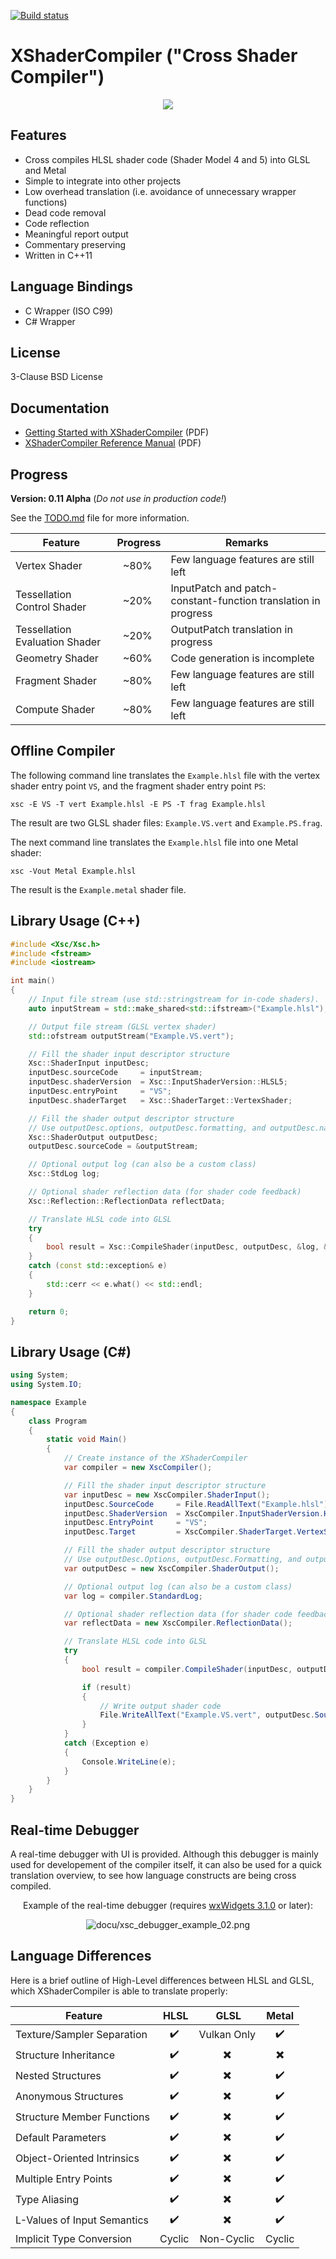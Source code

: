 [![Build status](https://ci.appveyor.com/api/projects/status/ihfukm86am2f27e5?svg=true)](https://ci.appveyor.com/project/LukasBanana/xshadercompiler)

# XShaderCompiler ("Cross Shader Compiler") #

<p align="center"><img src="docu/Xsc_Logo.png"/></p>

Features
--------

* Cross compiles HLSL shader code (Shader Model 4 and 5) into GLSL and Metal
* Simple to integrate into other projects
* Low overhead translation (i.e. avoidance of unnecessary wrapper functions)
* Dead code removal
* Code reflection
* Meaningful report output
* Commentary preserving
* Written in C++11

Language Bindings
-----------------

* C Wrapper (ISO C99)
* C# Wrapper

License
-------

3-Clause BSD License

Documentation
-------------

* [Getting Started with XShaderCompiler](https://github.com/LukasBanana/XShaderCompiler/blob/master/docu/GettingStarted/Getting%20Started%20with%20XShaderCompiler.pdf) (PDF)
* [XShaderCompiler Reference Manual](https://github.com/LukasBanana/XShaderCompiler/blob/master/docu/refman.pdf) (PDF)

Progress
--------

**Version: 0.11 Alpha** (*Do not use in production code!*)

See the [TODO.md](https://github.com/LukasBanana/XShaderCompiler/blob/master/TODO.md) file for more information.

| Feature | Progress | Remarks |
|---------|:--------:|---------|
| Vertex Shader | ~80% | Few language features are still left |
| Tessellation Control Shader | ~20% | InputPatch and patch-constant-function translation in progress |
| Tessellation Evaluation Shader | ~20% | OutputPatch translation in progress |
| Geometry Shader | ~60% | Code generation is incomplete |
| Fragment Shader | ~80% | Few language features are still left |
| Compute Shader | ~80% | Few language features are still left |

Offline Compiler
----------------

The following command line translates the `Example.hlsl` file with the vertex shader entry point `VS`, and the fragment shader entry point `PS`:
```
xsc -E VS -T vert Example.hlsl -E PS -T frag Example.hlsl
```
The result are two GLSL shader files: `Example.VS.vert` and `Example.PS.frag`.

The next command line translates the `Example.hlsl` file into one Metal shader:
```
xsc -Vout Metal Example.hlsl
```
The result is the `Example.metal` shader file.

Library Usage (C++)
-------------------

```cpp
#include <Xsc/Xsc.h>
#include <fstream>
#include <iostream>

int main()
{
    // Input file stream (use std::stringstream for in-code shaders).
    auto inputStream = std::make_shared<std::ifstream>("Example.hlsl");

    // Output file stream (GLSL vertex shader)
    std::ofstream outputStream("Example.VS.vert");

    // Fill the shader input descriptor structure
    Xsc::ShaderInput inputDesc;
    inputDesc.sourceCode     = inputStream;
    inputDesc.shaderVersion  = Xsc::InputShaderVersion::HLSL5;
    inputDesc.entryPoint     = "VS";
    inputDesc.shaderTarget   = Xsc::ShaderTarget::VertexShader;

    // Fill the shader output descriptor structure
    // Use outputDesc.options, outputDesc.formatting, and outputDesc.nameMangling for more settings
    Xsc::ShaderOutput outputDesc;
    outputDesc.sourceCode = &outputStream;

    // Optional output log (can also be a custom class)
    Xsc::StdLog log;

    // Optional shader reflection data (for shader code feedback)
    Xsc::Reflection::ReflectionData reflectData;

    // Translate HLSL code into GLSL
    try
    {
        bool result = Xsc::CompileShader(inputDesc, outputDesc, &log, &reflectData);
    }
    catch (const std::exception& e)
    {
        std::cerr << e.what() << std::endl;
    }

    return 0;
}
```

Library Usage (C#)
------------------

```cs
using System;
using System.IO;

namespace Example
{
    class Program
    {
        static void Main()
        {
            // Create instance of the XShaderCompiler
            var compiler = new XscCompiler();

            // Fill the shader input descriptor structure
            var inputDesc = new XscCompiler.ShaderInput();
            inputDesc.SourceCode     = File.ReadAllText("Example.hlsl");
            inputDesc.ShaderVersion  = XscCompiler.InputShaderVersion.HLSL5;
            inputDesc.EntryPoint     = "VS";
            inputDesc.Target         = XscCompiler.ShaderTarget.VertexShader;

            // Fill the shader output descriptor structure
            // Use outputDesc.Options, outputDesc.Formatting, and outputDesc.MameMangling for more settings
            var outputDesc = new XscCompiler.ShaderOutput();

            // Optional output log (can also be a custom class)
            var log = compiler.StandardLog;

            // Optional shader reflection data (for shader code feedback)
            var reflectData = new XscCompiler.ReflectionData();

            // Translate HLSL code into GLSL
            try
            {
                bool result = compiler.CompileShader(inputDesc, outputDesc, log, reflectData);

                if (result)
                {
                    // Write output shader code
                    File.WriteAllText("Example.VS.vert", outputDesc.SourceCode);
                }
            }
            catch (Exception e)
            {
                Console.WriteLine(e);
            }
        }
    }
}
```

Real-time Debugger
------------------

A real-time debugger with UI is provided. Although this debugger is mainly used for developement of the compiler itself,
it can also be used for a quick translation overview, to see how language constructs are being cross compiled.

<p align="center">Example of the real-time debugger (requires <a href="http://www.wxwidgets.org/">wxWidgets 3.1.0</a> or later):</p>
<p align="center"><img src="docu/xsc_debugger_example_02.png" alt="docu/xsc_debugger_example_02.png"/></p>

Language Differences
--------------------

Here is a brief outline of High-Level differences between HLSL and GLSL, which XShaderCompiler is able to translate properly:

| Feature | HLSL | GLSL | Metal |
|---------|:----:|:----:|:-----:|
| Texture/Sampler Separation | :heavy_check_mark: | Vulkan Only | :heavy_check_mark: |
| Structure Inheritance | :heavy_check_mark: | :heavy_multiplication_x: | :heavy_multiplication_x: |
| Nested Structures | :heavy_check_mark: | :heavy_multiplication_x: | :heavy_check_mark: |
| Anonymous Structures | :heavy_check_mark: | :heavy_multiplication_x: | :heavy_check_mark: |
| Structure Member Functions | :heavy_check_mark: | :heavy_multiplication_x: | :heavy_check_mark: |
| Default Parameters | :heavy_check_mark: | :heavy_multiplication_x: | :heavy_check_mark: |
| Object-Oriented Intrinsics | :heavy_check_mark: | :heavy_multiplication_x: | :heavy_check_mark: |
| Multiple Entry Points | :heavy_check_mark: | :heavy_multiplication_x: | :heavy_check_mark: |
| Type Aliasing | :heavy_check_mark: | :heavy_multiplication_x: | :heavy_check_mark: |
| L-Values of Input Semantics | :heavy_check_mark: | :heavy_multiplication_x: | :heavy_check_mark: |
| Implicit Type Conversion | Cyclic | Non-Cyclic | Cyclic
